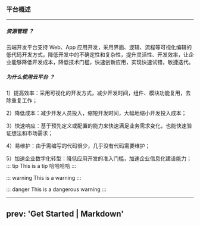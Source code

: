 ### 平台概述

---

##### 资源管理 ？

云端开发平台支持 Web、App 应用开发，采用界面、逻辑、流程等可视化编辑的低代码开发方式，降低开发中的不确定性和复杂性，提升灵活性、开发效率，让企业能够降低开发成本，降低技术门槛，快速创新应用，实现快速试错，敏捷迭代。

##### 为什么使用云平台 ？

1）提高效率：采用可视化的开发方式，减少开发时间，组件、模块功能复用，去除重复工作；

2）降低成本：减少开发人员投入，缩短开发时间，大幅地缩小开发投入成本；

3）快速响应：基于预先定义或配置的能力来快速满足业务需求变化，也能快速验证想法和市场需求；

4）易维护：由于需编写的代码很少，几乎没有代码需要维护；

5）加速企业数字化转型：降低应用开发的准入门槛，加速企业信息化建设能力；
::: tip
This is a tip 哈哈哈哈
:::

::: warning
This is a warning
:::

::: danger
This is a dangerous warning
:::

---

## prev: 'Get Started | Markdown'
